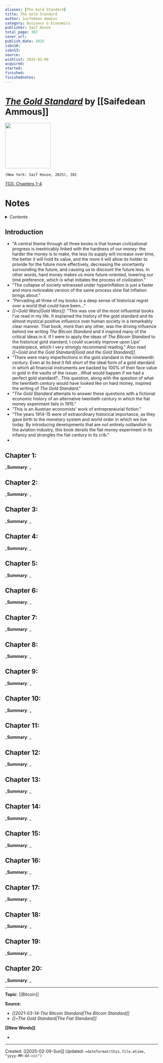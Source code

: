 ```yaml
---
aliases: [The Gold Standard]
title: The Gold Standard
author: Saifedean Ammous
category: Business & Economics
publisher: Saif House
total_page: 382
cover_url: 
publish_date: 2025
isbn10: 
isbn13: 
source: 
wishlist: 2025-02-09
acquired: 
started: 
finished: 
finishednotes: 
---
```


# *[The Gold Standard](https://saifedean.com/tgs)* by [[Saifedean Ammous]]

<img src="https://cdn.prod.website-files.com/6297110132b484d8e5c30863/6756add40fc7767e9d6b7bd1_The_Gold_Standard_Saifedean_Ammous%20(3)-p-800.jpg" width=150>

`(New York: Saif House, 2025), 382`

[TGS: Chapters 1-4](https://saifedean.com/tgs-chapters-1-4)

# Notes

<details>
 <summary><i>Contents</i></summary>
<!-- MarkdownTOC autolink="true" -->

<!-- /MarkdownTOC -->
</details>


## Introduction
- "A central theme through all three books is that human civilizational progress is inextricably linked with the hardness of our money: the harder the money is to make, the less its supply will increase over time, the better it will hold its value, and the more it will allow its holder to provide for the future more effectively, decreasing the uncertainty surrounding the future, and causing us to discount the future less. In other words, hard money makes us more future-oriented, lowering our time preference, which is what initiates the process of civilization."
- "The collapse of society witnessed under hyperinflation is just a faster and more noticeable version of the same process slow fiat inflation brings about."
- "Pervading all three of my books is a deep sense of historical regret over a world that could have been..."
- *[[~Gold Wars|Gold Wars]]*: "This was one of the most influential books I’ve read in my life. It explained the history of the gold standard and its almost mystical positive influence over human society in a remarkably clear manner. That book, more than any other, was the driving influence behind me writing _The Bitcoin Standard_ and it inspired many of the critical ideas in it. If I were to apply the ideas of _The Bitcoin Standard_ to the historical gold standard, I could scarcely improve upon Lips’ masterpiece, which I very strongly recommend reading." Also read *[[~Gold and the Gold Standard|Gold and the Gold Standard]]*.
- "There were many imperfections in the gold standard in the nineteenth century. Even at its best it fell short of the ideal form of a gold standard in which all financial instruments are backed by 100% of their face value in gold in the vaults of the issuer...What would happen if we had a perfect gold standard?...This question, along with the question of what the twentieth century would have looked like on hard money, inspired the writing of _The Gold Standard_."
- "_The Gold Standard_ attempts to answer these questions with a fictional economic history of an alternative twentieth century in which the fiat money experiment fails in 1915."
- "This is an Austrian economists’ work of entrepreneurial fiction."
- "The years 1914-15 were of extraordinary historical importance, as they gave birth to the monetary system and world order in which we live today. By introducing developments that are not entirely outlandish to the aviation industry, this book derails the fiat money experiment in its infancy and strangles the fiat century in its crib."
- 

## Chapter 1:
_**Summary**: _



## Chapter 2:
_**Summary**: _



## Chapter 3:
_**Summary**: _



## Chapter 4:
_**Summary**: _



## Chapter 5:
_**Summary**: _



## Chapter 6:
_**Summary**: _



## Chapter 7:
_**Summary**: _



## Chapter 8:
_**Summary**: _



## Chapter 9:
_**Summary**: _



## Chapter 10:
_**Summary**: _



## Chapter 11:
_**Summary**: _



## Chapter 12:
_**Summary**: _



## Chapter 13:
_**Summary**: _



## Chapter 14:
_**Summary**: _



## Chapter 15:
_**Summary**: _



## Chapter 16:
_**Summary**: _



## Chapter 17:
_**Summary**: _



## Chapter 18:
_**Summary**: _



## Chapter 19:
_**Summary**: _



## Chapter 20:
_**Summary**: _



--- 
**Topic**: [[Bitcoin]]

**Source**: 
* *[[2021-03-14-The Bitcoin Standard|The Bitcoin Standard]]*
* *[[~The Gold Standard|The Fiat Standard]]*

**[[New Words]]**

- 

---
Created: [[2025-02-09-Sun]]
Updated: `=dateformat(this.file.mtime, "yyyy-MM-dd-ccc")`
